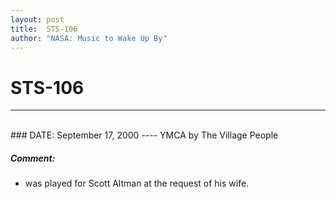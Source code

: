 ```yaml
---
layout: post
title:  STS-106
author: "NASA: Music to Wake Up By"
---
```


# STS-106
----
<br/>
### DATE: September 17, 2000
----
YMCA by The Village People

##### Comment:
* was played for Scott Altman at the request of his wife.
